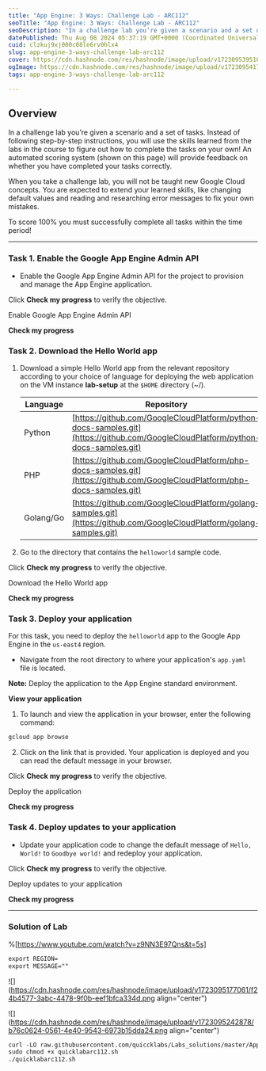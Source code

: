 ```yaml
---
title: "App Engine: 3 Ways: Challenge Lab - ARC112"
seoTitle: "App Engine: 3 Ways: Challenge Lab - ARC112"
seoDescription: "In a challenge lab you’re given a scenario and a set of tasks. Instead of following step-by-step instructions, you will use the skills learned from the labs"
datePublished: Thu Aug 08 2024 05:37:19 GMT+0000 (Coordinated Universal Time)
cuid: clzkuj9xj000c08le6rv0hlx4
slug: app-engine-3-ways-challenge-lab-arc112
cover: https://cdn.hashnode.com/res/hashnode/image/upload/v1723095395104/23f0c692-3dfe-415e-9424-98ccf41be325.png
ogImage: https://cdn.hashnode.com/res/hashnode/image/upload/v1723095417775/95ab8fb5-1515-4c78-b983-c613e3ca1e73.png
tags: app-engine-3-ways-challenge-lab-arc112

---
```


## **Overview**

In a challenge lab you’re given a scenario and a set of tasks. Instead of following step-by-step instructions, you will use the skills learned from the labs in the course to figure out how to complete the tasks on your own! An automated scoring system (shown on this page) will provide feedback on whether you have completed your tasks correctly.

When you take a challenge lab, you will not be taught new Google Cloud concepts. You are expected to extend your learned skills, like changing default values and reading and researching error messages to fix your own mistakes.

To score 100% you must successfully complete all tasks within the time period!

---

### **Task 1. Enable the Google App Engine Admin API**

* Enable the Google App Engine Admin API for the project to provision and manage the App Engine application.
    

Click **Check my progress** to verify the objective.

Enable Google App Engine Admin API

**Check my progress**

### **Task 2. Download the Hello World app**

1. Download a simple Hello World app from the relevant repository according to your choice of language for deploying the web application on the VM instance **lab-setup** at the `$HOME` directory (~/).
    
    | **Language** | **Repository** |
    | --- | --- |
    | Python | [https://github.com/GoogleCloudPlatform/python-docs-samples.git](https://github.com/GoogleCloudPlatform/python-docs-samples.git) |
    | PHP | [https://github.com/GoogleCloudPlatform/php-docs-samples.git](https://github.com/GoogleCloudPlatform/php-docs-samples.git) |
    | Golang/Go | [https://github.com/GoogleCloudPlatform/golang-samples.git](https://github.com/GoogleCloudPlatform/golang-samples.git) |
    
2. Go to the directory that contains the `helloworld` sample code.
    

Click **Check my progress** to verify the objective.

Download the Hello World app

**Check my progress**

### **Task 3. Deploy your application**

For this task, you need to deploy the `helloworld` app to the Google App Engine in the `us-east4` region.

* Navigate from the root directory to where your application's `app.yaml` file is located.
    

**Note:** Deploy the application to the App Engine standard environment.

**View your application**

1. To launch and view the application in your browser, enter the following command:
    

```apache
gcloud app browse
```

2. Click on the link that is provided. Your application is deployed and you can read the default message in your browser.
    

Click **Check my progress** to verify the objective.

Deploy the application

**Check my progress**

### **Task 4. Deploy updates to your application**

* Update your application code to change the default message of `Hello, World!` to `Goodbye world!` and redeploy your application.
    

Click **Check my progress** to verify the objective.

Deploy updates to your application

**Check my progress**

---

### Solution of Lab

%[https://www.youtube.com/watch?v=z9NN3E97Qns&t=5s] 

```apache
export REGION=
export MESSAGE=""
```

![](https://cdn.hashnode.com/res/hashnode/image/upload/v1723095177061/f24b4577-3abc-4478-9f0b-eef1bfca334d.png align="center")

![](https://cdn.hashnode.com/res/hashnode/image/upload/v1723095242878/b76c0624-0561-4e40-9543-6973b15dda24.png align="center")

```apache
curl -LO raw.githubusercontent.com/quiccklabs/Labs_solutions/master/App%20Engine%203%20Ways%20Challenge%20Lab/quicklabarc112.sh
sudo chmod +x quicklabarc112.sh
./quicklabarc112.sh
```